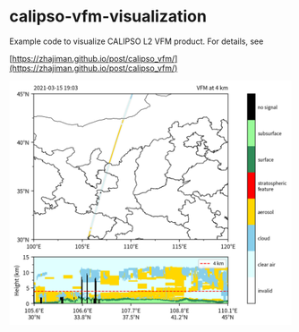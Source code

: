 # calipso-vfm-visualization

Example code to visualize CALIPSO L2 VFM product. For details, see

[https://zhajiman.github.io/post/calipso_vfm/](https://zhajiman.github.io/post/calipso_vfm/)

![main_type](./fig/main_type.png)
